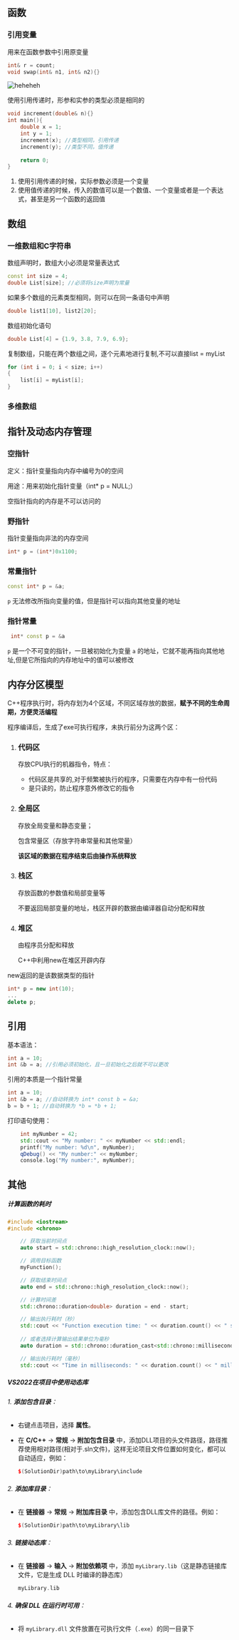 ## 函数

### 引用变量

用来在函数参数中引用原变量

```c++
int& r = count;
void swap(int& n1, int& n2){}
```

![heheheh](https://cdn.jsdelivr.net/gh/Siberianwolf926/typora_images@master/img/202308070929490.png)

使用引用传递时，形参和实参的类型必须是相同的

```c++
void increment(double& n){}
int main(){
    double x = 1;
    int y = 1;
    increment(x); //类型相同，引用传递
    increment(y); //类型不同，值传递
    
    return 0;
}
```

1. 使用引用传递的时候，实际参数必须是一个变量
2. 使用值传递的时候，传入的数值可以是一个数值、一个变量或者是一个表达式，甚至是另一个函数的返回值

## 数组

### 一维数组和C字符串

数组声明时，数组大小必须是常量表达式

```c++
const int size = 4;
double List[size]; //必须将size声明为常量
```

如果多个数组的元素类型相同，则可以在同一条语句中声明

```c++
double list1[10], list2[20];
```

数组初始化语句

```c++
double List[4] = {1.9, 3.8, 7.9, 6.9};
```

复制数组，只能在两个数组之间，逐个元素地进行复制,不可以直接list = myList

```c++
for (int i = 0; i < size; i++)
{
    list[i] = myList[i];
}
```



### 多维数组

## 指针及动态内存管理

### 空指针

定义：指针变量指向内存中编号为0的空间

用途：用来初始化指针变量（int* p = NULL;）

空指针指向的内存是不可以访问的

### 野指针

指针变量指向非法的内存空间

```c++
int* p = (int*)0x1100;
```



### 常量指针

```c++
const int* p = &a;
```

`p` 无法修改所指向变量的值，但是指针可以指向其他变量的地址

### 指针常量

```c++
 int* const p = &a
```

`p` 是一个不可变的指针，一旦被初始化为变量 `a` 的地址，它就不能再指向其他地址,但是它所指向的内存地址中的值可以被修改

## 内存分区模型

C++程序执行时，将内存划为4个区域，不同区域存放的数据，**赋予不同的生命周期，方便灵活编程**

程序编译后，生成了exe可执行程序，未执行前分为这两个区：

1. ### 代码区

   存放CPU执行的机器指令，特点：

   - 代码区是共享的,对于频繁被执行的程序，只需要在内存中有一份代码
   - 是只读的，防止程序意外修改它的指令

2. ### 全局区

   存放全局变量和静态变量；

   包含常量区（存放字符串常量和其他常量）

   **该区域的数据在程序结束后由操作系统释放**

3. ### 栈区

   存放函数的参数值和局部变量等

   不要返回局部变量的地址，栈区开辟的数据由编译器自动分配和释放

4. ### 堆区

   由程序员分配和释放

   C++中利用new在堆区开辟内存

new返回的是该数据类型的指针

```c++
int* p = new int(10);
...
delete p;
```

## 引用

基本语法：

```c++
int a = 10;
int &b = a; //引用必须初始化，且一旦初始化之后就不可以更改
```

引用的本质是一个指针常量

```c++
int a = 10;
int &b = a; //自动转换为 int* const b = &a;
b = b + 1; //自动转换为 *b = *b + 1;
```

打印语句使用：

```c++
    int myNumber = 42;
    std::cout << "My number: " << myNumber << std::endl;
    printf("My number: %d\n", myNumber);
    qDebug() << "My number:" << myNumber;
    console.log("My number:", myNumber);
```



## 其他

##### 计算函数的耗时

```c++
#include <iostream>
#include <chrono>

    // 获取当前时间点
    auto start = std::chrono::high_resolution_clock::now();

    // 调用目标函数
    myFunction();

    // 获取结束时间点
    auto end = std::chrono::high_resolution_clock::now();

    // 计算时间差
    std::chrono::duration<double> duration = end - start;

    // 输出执行耗时（秒）
    std::cout << "Function execution time: " << duration.count() << " seconds" << std::endl;
    
    // 或者选择计算输出结果单位为毫秒
    auto duration = std::chrono::duration_cast<std::chrono::milliseconds>(end - start);

    // 输出执行耗时（毫秒）
    std::cout << "Time in milliseconds: " << duration.count() << " milliseconds" << std::endl;

```

##### VS2022在项目中使用动态库

###### 1. **添加包含目录**：

- 右键点击项目，选择 **属性**。

- 在 **C/C++** -> **常规** -> **附加包含目录** 中，添加DLL项目的头文件路径，路径推荐使用相对路径(相对于.sln文件)，这样无论项目文件位置如何变化，都可以自动适应，例如：

  ```c++
  $(SolutionDir)path\to\myLibrary\include
  ```

###### 2. **添加库目录**：

- 在 **链接器** -> **常规** -> **附加库目录** 中，添加包含DLL库文件的路径。例如：

  ```c++
  $(SolutionDir)path\to\myLibrary\lib
  ```

###### 3. **链接动态库**：

- 在 **链接器** -> **输入** -> **附加依赖项** 中，添加 `myLibrary.lib`（这是静态链接库文件，它是生成 DLL 时编译的静态库）

  ```c++
  myLibrary.lib
  ```

###### 4. **确保 DLL 在运行时可用**：

- 将 `myLibrary.dll` 文件放置在可执行文件（`.exe`）的同一目录下
